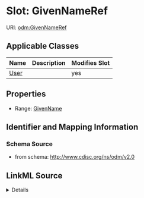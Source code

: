 # Slot: GivenNameRef

URI: [odm:GivenNameRef](http://www.cdisc.org/ns/odm/v2.0/GivenNameRef)



<!-- no inheritance hierarchy -->




## Applicable Classes

| Name | Description | Modifies Slot |
| --- | --- | --- |
[User](User.md) |  |  yes  |







## Properties

* Range: [GivenName](GivenName.md)





## Identifier and Mapping Information







### Schema Source


* from schema: http://www.cdisc.org/ns/odm/v2.0




## LinkML Source

<details>
```yaml
name: GivenNameRef
from_schema: http://www.cdisc.org/ns/odm/v2.0
rank: 1000
alias: GivenNameRef
domain_of:
- User
range: GivenName

```
</details>